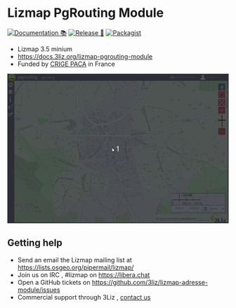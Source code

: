 # Lizmap PgRouting Module

[![Documentation 📚](https://github.com/3liz/lizmap-pgrouting-module/actions/workflows/publish-doc.yml/badge.svg)](https://github.com/3liz/lizmap-pgrouting-module/actions/workflows/publish-doc.yml)
[![Release 🚀](https://github.com/3liz/lizmap-pgrouting-module/actions/workflows/release.yml/badge.svg)](https://github.com/3liz/lizmap-pgrouting-module/actions/workflows/release.yml)
[![Packagist](https://img.shields.io/packagist/v/lizmap/lizmap-pgrouting-module)](https://packagist.org/packages/lizmap/lizmap-pgrouting-module)

* Lizmap 3.5 minium
* https://docs.3liz.org/lizmap-pgrouting-module
* Funded by [CRIGE PACA](https://www.crige-paca.org/) in France

![pgrouting](docs/media/pgrouting.gif)

## Getting help

* Send an email the Lizmap mailing list at https://lists.osgeo.org/pipermail/lizmap/
* Join us on IRC , #lizmap on https://libera.chat
* Open a GitHub tickets on https://github.com/3liz/lizmap-adresse-module/issues
* Commercial support through 3Liz , [contact us](mailto:info@3liz.com?subject=CommercialSupportRequest)
